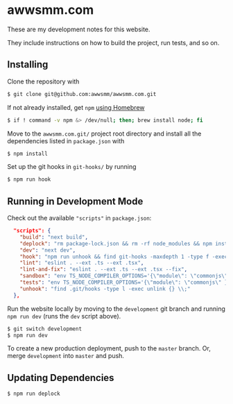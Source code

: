# awwsmm.com

These are my development notes for this website.

They include instructions on how to build the project, run tests, and so on.

## Installing

Clone the repository with

```sh
$ git clone git@github.com:awwsmm/awwsmm.com.git
```

If not already installed, get `npm` [using Homebrew](https://formulae.brew.sh/formula/node)

```sh
$ if ! command -v npm &> /dev/null; then; brew install node; fi
```

Move to the `awwsmm.com.git/` project root directory and install all the dependencies listed in `package.json` with

```sh
$ npm install
```

Set up the git hooks in `git-hooks/` by running

```sh
$ npm run hook
```

## Running in Development Mode

Check out the available `"scripts"` in `package.json`:

```json
  "scripts": {
    "build": "next build",
    "deplock": "rm package-lock.json && rm -rf node_modules && npm install",
    "dev": "next dev",
    "hook": "npm run unhook && find git-hooks -maxdepth 1 -type f -exec chmod +x {} \\; -exec ln -sf $(pwd)/{} .git/hooks \\;",
    "lint": "eslint . --ext .ts --ext .tsx",
    "lint-and-fix": "eslint . --ext .ts --ext .tsx --fix",
    "sandbox": "env TS_NODE_COMPILER_OPTIONS='{\"module\": \"commonjs\" }' mocha -r ts-node/register 'sandbox.ts'",
    "tests": "env TS_NODE_COMPILER_OPTIONS='{\"module\": \"commonjs\" }' mocha -r ts-node/register 'tests/**/*.ts'",
    "unhook": "find .git/hooks -type l -exec unlink {} \\;"
  },
```

Run the website locally by moving to the `development` git branch and running `npm run dev` (runs the `dev` script above).

```sh
$ git switch development
$ npm run dev
```

To create a new production deployment, push to the `master` branch. Or, merge `development` into `master` and push.

## Updating Dependencies

```sh
$ npm run deplock
```